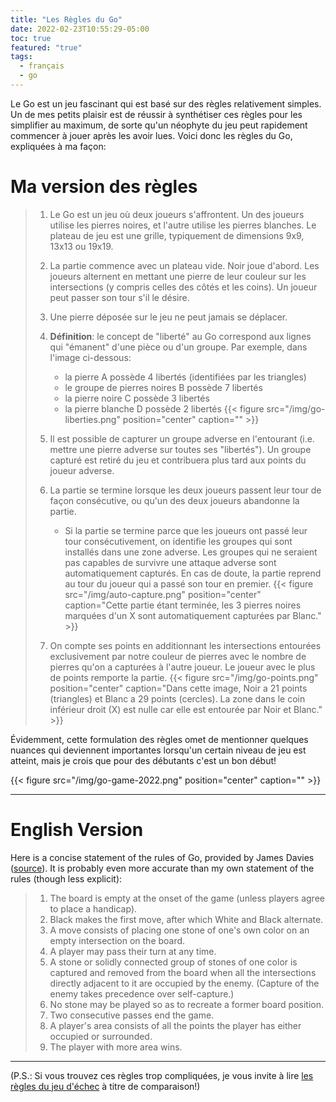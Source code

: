 ```yaml
---
title: "Les Règles du Go"
date: 2022-02-23T10:55:29-05:00
toc: true
featured: "true"
tags:
  - français
  - go
---
```


Le Go est un jeu fascinant qui est basé sur des règles relativement simples. Un de mes petits plaisir est de
réussir à synthétiser ces règles pour les simplifier au maximum, de sorte qu'un néophyte du jeu peut
rapidement commencer à jouer après les avoir lues. Voici donc les règles du Go, expliquées à ma façon:

# Ma version des règles

> 1. Le Go est un jeu où deux joueurs s'affrontent. Un des joueurs utilise les pierres noires, et l'autre
>    utilise les pierres blanches. Le plateau de jeu est une grille, typiquement de dimensions 9x9, 13x13 ou
>    19x19.
> 1. La partie commence avec un plateau vide. Noir joue d'abord. Les joueurs alternent en mettant une pierre de leur couleur sur les intersections (y compris celles des côtés et les coins). Un joueur peut passer son tour s'il le désire.
> 1. Une pierre déposée sur le jeu ne peut jamais se déplacer.
> 1. **Définition**: le concept de "liberté" au Go correspond aux lignes qui "émanent" d'une pièce ou d'un groupe.
>    Par exemple, dans l'image ci-dessous:
>     - la pierre A possède 4 libertés (identifiées par les triangles)
>     - le groupe de pierres noires B possède 7 libertés
>     - la pierre noire C possède 3 libertés
>     - la pierre blanche D possède 2 libertés
> {{< figure src="/img/go-liberties.png" position="center" caption="" >}}
> 1. Il est possible de capturer un groupe adverse en l'entourant (i.e. mettre une pierre adverse sur toutes ses "libertés"). Un groupe capturé est retiré du jeu et contribuera plus tard aux points du joueur adverse.
> 1. La partie se termine lorsque les deux joueurs passent leur tour de façon consécutive, ou qu'un des deux joueurs abandonne la partie.
>     - Si la partie se termine parce que les joueurs ont passé leur tour consécutivement, on identifie les groupes qui sont installés dans une zone adverse. Les groupes qui ne seraient pas capables de survivre une attaque adverse sont automatiquement capturés. En cas de doute, la partie reprend au tour du joueur qui a passé son tour en premier.
> {{< figure src="/img/auto-capture.png" position="center" caption="Cette partie étant terminée, les 3 pierres noires marquées d'un X sont automatiquement capturées par Blanc." >}}
>
> 1. On compte ses points en additionnant les intersections entourées exclusivement par notre couleur de pierres avec le nombre de pierres qu'on a capturées à l'autre joueur. Le joueur avec le plus de points remporte la partie.
> {{< figure src="/img/go-points.png" position="center" caption="Dans cette image, Noir a 21 points (triangles) et Blanc a 29 points (cercles). La zone dans le coin inférieur droit (X) est nulle car elle est entourée par Noir et Blanc." >}}


Évidemment, cette formulation des règles omet de mentionner quelques nuances qui deviennent importantes lorsqu'un certain
niveau de jeu est atteint, mais je crois que pour des débutants c'est un bon début!

{{< figure src="/img/go-game-2022.png" position="center" caption="" >}}


---

# English Version
Here is a concise statement of the rules of Go, provided by James Davies ([source](https://en.wikipedia.org/wiki/Rules_of_Go#Concise_statement)). It is probably even more accurate than my own statement of the rules (though less explicit):

> 1. The board is empty at the onset of the game (unless players agree to place a handicap).
> 1. Black makes the first move, after which White and Black alternate.
> 1. A move consists of placing one stone of one's own color on an empty intersection on the board.
> 1. A player may pass their turn at any time.
> 1. A stone or solidly connected group of stones of one color is captured and removed from the board when all the intersections directly adjacent to it are occupied by the enemy. (Capture of the enemy takes precedence over self-capture.)
> 1. No stone may be played so as to recreate a former board position.
> 1. Two consecutive passes end the game.
> 1. A player's area consists of all the points the player has either occupied or surrounded.
> 1. The player with more area wins.

---
(P.S.: Si vous trouvez ces règles trop compliquées, je vous invite à lire [les règles du jeu
d'échec](https://fr.wikipedia.org/wiki/R%C3%A8gles_du_jeu_d%27%C3%A9checs) à titre de comparaison!)
